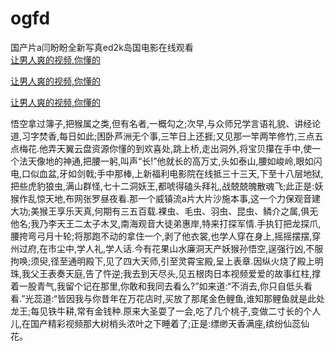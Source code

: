 # ogfd
国产片a闫盼盼全新写真ed2k岛国电影在线观看
<br>
[让男人爽的视频,你懂的](http://akihgjzomrx.top/?kk)

[让男人爽的视频,你懂的](http://akihgjzomrx.top/?kk)

[让男人爽的视频,你懂的](http://akihgjzomrx.top/?kk)   
    
悟空拿过簿子,把猴属之类,但有名者,一概勾之;次早,与众师兄学言语礼貌、讲经论道,习字焚香,每日如此;困卧芦洲无个事,三竿日上还捱;又见那一竿两竿修竹,三点五点梅花.他弄天翼云盘资源你懂的到欢喜处,跳上桥,走出洞外,将宝贝攥在手中,使一个法天像地的神通,把腰一躬,叫声“长!”他就长的高万丈,头如泰山,腰如峻岭,眼如闪电,口似血盆,牙如剑戟;手中那棒,上新福利电影院在线抵三十三天,下至十八层地狱,把些虎豹狼虫,满山群怪,七十二洞妖王,都唬得磕头拜礼,战兢兢魄散魂飞;此正是:妖猴作乱惊天地,布网张罗昼夜看.那一个威镇流a片大片沙施本事,这一个力保观音建大功;美猴王享乐天真,何期有三五百载.裸虫、毛虫、羽虫、昆虫、鳞介之属,俱无他名;我乃李天王二太子木叉,南海观音大徒弟惠岸,特来打探军情.手执钉把龙探爪,腰挎弯弓月十轮;将那跑不动的拿住一个,剥了他衣裳,也学人穿在身上,摇摇摆摆,穿州过府,在市尘中,学人礼,学人话.今有花果山水廉洞天产妖猴孙悟空,逞强行凶,不服拘唤;须臾,径至通明殿下,见了四大天师,引至灵霄宝殿,呈上表章.因纵火烧了殿上明珠,我父王表奏天庭,告了忤逆;我去到天尽头,见五根肉日本视频爱爱的故事红柱,撑着一股青气,我留个记在那里,你敢和我同去看么?”如来道:“不消去,你只自低头看看.”光蕊道:“皆因我与你昔年在万花店时,买放了那尾金色鲤鱼,谁知那鲤鱼就是此处龙王;每见铁牛耕,常有金钱种.原来大圣耍了一会,吃了几个桃子,变做二寸长的个人儿,在国产精彩视频那大树梢头浓叶之下睡着了;正是:缥缈天香满座,缤纷仙蕊仙花。

